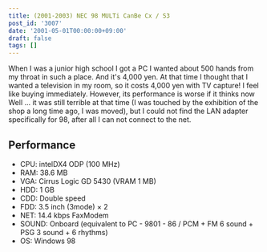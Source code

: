 ```yaml
---
title: (2001-2003) NEC 98 MULTi CanBe Cx / S3
post_id: '3007'
date: '2001-05-01T00:00:00+09:00'
draft: false
tags: []
---
```


When I was a junior high school I got a PC I wanted about 500 hands from my throat in such a place. And it's 4,000 yen. At that time I thought that I wanted a television in my room, so it costs 4,000 yen with TV capture! I feel like buying immediately. However, its performance is worse if it thinks now Well ... it was still terrible at that time (I was touched by the exhibition of the shop a long time ago, I was moved), but I could not find the LAN adapter specifically for 98, after all I can not connect to the net.

## Performance

*   CPU: intelDX4 ODP (100 MHz)
*   RAM: 38.6 MB
*   VGA: Cirrus Logic GD 5430 (VRAM 1 MB)
*   HDD: 1 GB
*   CDD: Double speed
*   FDD: 3.5 inch (3mode) × 2
*   NET: 14.4 kbps FaxModem
*   SOUND: Onboard (equivalent to PC - 9801 - 86 / PCM + FM 6 sound + PSG 3 sound + 6 rhythms)
*   OS: Windows 98
